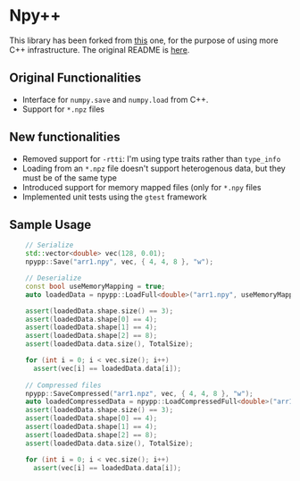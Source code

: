 # Npy++
This library has been forked from [this](https://github.com/rogersce/cnpy/) one, for the purpose of using more C++ infrastructure. The original README is [here](https://github.com/rogersce/cnpy/blob/master/README.md).

## Original Functionalities
- Interface for `numpy.save` and `numpy.load` from C++.
- Support for `*.npz` files

## New functionalities
- Removed support for `-rtti`:  I'm using type traits rather than `type_info`
- Loading from an `*.npz` file doesn't support heterogenous data, but they must be of the same type
- Introduced support for memory mapped files (only for `*.npy` files
- Implemented unit tests using the `gtest` framework

## Sample Usage

``` c++
    // Serialize
    std::vector<double> vec(128, 0.01);
    npypp::Save("arr1.npy", vec, { 4, 4, 8 }, "w");

    // Deserialize
    const bool useMemoryMapping = true;
    auto loadedData = npypp::LoadFull<double>("arr1.npy", useMemoryMapping);

    assert(loadedData.shape.size() == 3);
    assert(loadedData.shape[0] == 4);
    assert(loadedData.shape[1] == 4);
    assert(loadedData.shape[2] == 8);
    assert(loadedData.data.size(), TotalSize);

    for (int i = 0; i < vec.size(); i++)
      assert(vec[i] == loadedData.data[i]);
      
    // Compressed files
    npypp::SaveCompressed("arr1.npz", vec, { 4, 4, 8 }, "w");
    auto loadedCompressedData = npypp::LoadCompressedFull<double>("arr1.npz", "arr1");
    assert(loadedData.shape.size() == 3);
    assert(loadedData.shape[0] == 4);
    assert(loadedData.shape[1] == 4);
    assert(loadedData.shape[2] == 8);
    assert(loadedData.data.size(), TotalSize);

    for (int i = 0; i < vec.size(); i++)
      assert(vec[i] == loadedData.data[i]);
```
